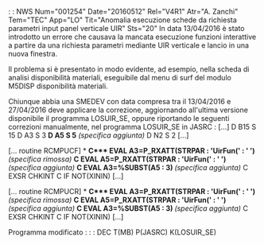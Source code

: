  :  : NWS Num="001254" Date="20160512" Rel="V4R1" Atr="A. Zanchi" Tem="TEC" App="LO" Tit="Anomalia esecuzione schede da richiesta parametri input panel verticale UIR" Sts="20"
In data 13/04/2016 è stato introdotto un errore che causava la mancata esecuzione funzioni interattive a partire da una richiesta parametri mediante UIR verticale e lancio in una nuova finestra.

Il problema si è presentato in modo evidente, ad esempio, nella scheda di analisi disponibilità materiali, eseguibile dal menu di surf del modulo M5DISP disponibilità materiali.

Chiunque abbia una SMEDEV con data compresa tra il 13/04/2016 e 27/04/2016 deve applicare la correzione, aggiornando all'ultima versione disponibile il programma LOSUIR_SE, oppure riportando le seguenti correzioni manualmente, nel programma LOSUIR_SE in JASRC : 
[...]
D B15             S             15
D A3              S              3
<b>D A5              S              5</b>  <i>(specifica aggiunta)</i>
D N2              S              2
[...]

[... routine RCMPUCF]
 *
<b>C***                EVAL      A3=P_RXATT(STRPAR : 'UirFun(' : ' ')</b>  <i>(specifica rimossa)</i> <b>C                   EVAL      A5=P_RXATT(STRPAR : 'UirFun(' : ' ')</b>  <i>(specifica aggiunta)</i>
<b>C                   EVAL      A3=%SUBST(A5 : 3)                 </b>  <i>(specifica aggiunta)</i>
C                   EXSR      CHKINT
C                   IF        NOT(XININ)
[...]

[... routine RCMPUCR]
 *
<b>C***                EVAL      A3=P_RXATT(STRPAR : 'UirFun(' : ' ')</b>  <i>(specifica rimossa)</i> <b>C                   EVAL      A5=P_RXATT(STRPAR : 'UirFun(' : ' ')</b>  <i>(specifica aggiunta)</i>
<b>C                   EVAL      A3=%SUBST(A5 : 3)                 </b>  <i>(specifica aggiunta)</i>
C                   EXSR      CHKINT
C                   IF        NOT(XININ)
[...]

Programma modificato : 
 :  : DEC T(MB) P(JASRC) K(LOSUIR_SE)
